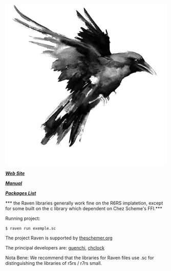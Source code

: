 
![image](img/raven.jpg)

***[Web Site](http://ravensc.com)***

***[Manual](https://guenchi.gitbooks.io/raven/content/)***

***[Packages List](http://ravensc.com/list)***



*** the Raven libraries generally work fine on the R6RS implatetion, except for some built on the c library which dependent on Chez Scheme's FFI.***


Running project: 

```
$ raven run exemple.sc
```


The project Raven is supported by [theschemer.org](http://theschemer.org)

The principal developers are: [guenchi](https://github.com/guenchi), [chclock](https://github.com/chclock)

Nota Bene: We recommend that the libraries for Raven files use .sc for distinguishing the libraries of r5rs / r7rs small.
